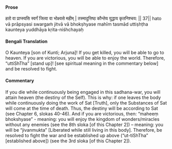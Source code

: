 #### Prose 

हतो वा प्राप्स्यसि स्वर्गं जित्वा वा भोक्ष्यसे महीम् |
तस्मादुत्तिष्ठ कौन्तेय युद्धाय कृतनिश्चय: || 37||
hato vā prāpsyasi swargaṁ jitvā vā bhokṣhyase mahīm
tasmād uttiṣhṭha kaunteya yuddhāya kṛita-niśhchayaḥ

 #### Bengali Translation 

O Kaunteya [son of Kunti; Arjuna]! If you get killed, you will be able to go to heaven. If you are victorious, you will be able to enjoy the world. Therefore, “uttiShTha” [stand up]! [see spiritual meaning in the commentary below] and be resolved to fight. 

 #### Commentary 

If you die while continuously being engaged in this sadhana-war, you will attain heaven (the destiny of the Self). This is why: if one leaves the body while continuously doing the work of Sat [Truth], only the Substances of Sat will come at the time of death. Thus, the destiny will be according to Sat (see Chapter 6, slokas 40-46). And if you are victorious, then: “maheeṃ bhokshyase” - meaning: you will enjoy the kingdom of wonders/miracles without any enemies (see the 8th sloka [of this Chapter 2]) – meaning: you will be “jivanmukta” [Liberated while still living in this body]. Therefore, be resolved to fight the war and be established up above (“ut-tiShTha” [established above]) (see the 3rd sloka [of this Chapter 2]).